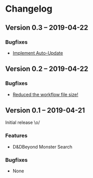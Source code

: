 Changelog
=========

Version 0.3 – 2019-04-22
------------------------

### Bugfixes

* [Implement Auto-Update](https://github.com/Wayneoween/alfred-dndbeyond-monster-workflow/issues/4)

Version 0.2 – 2019-04-22
------------------------

### Bugfixes

* [Reduced the workflow file size!](https://github.com/Wayneoween/alfred-dndbeyond-monster-workflow/issues/3)

Version 0.1 – 2019-04-21
------------------------

Initial release \o/

### Features

* D&DBeyond Monster Search

### Bugfixes

* None
